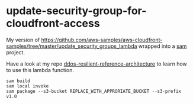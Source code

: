 # update-security-group-for-cloudfront-access

My version of https://github.com/aws-samples/aws-cloudfront-samples/tree/master/update_security_groups_lambda
wrapped into a [sam](https://docs.aws.amazon.com/serverless-application-model/latest/developerguide/serverless-sam-cli-install-linux.html)
project. 

Have a look at my repo [ddos-resilient-reference-architecture](https://github.com/petersiemen/ddos-resilient-reference-architecture)
to learn how to use this lambda function.


```shell script
sam build
sam local invoke
sam package --s3-bucket REPLACE_WITH_APPRORIATE_BUCKET --s3-prefix v1.0
```
